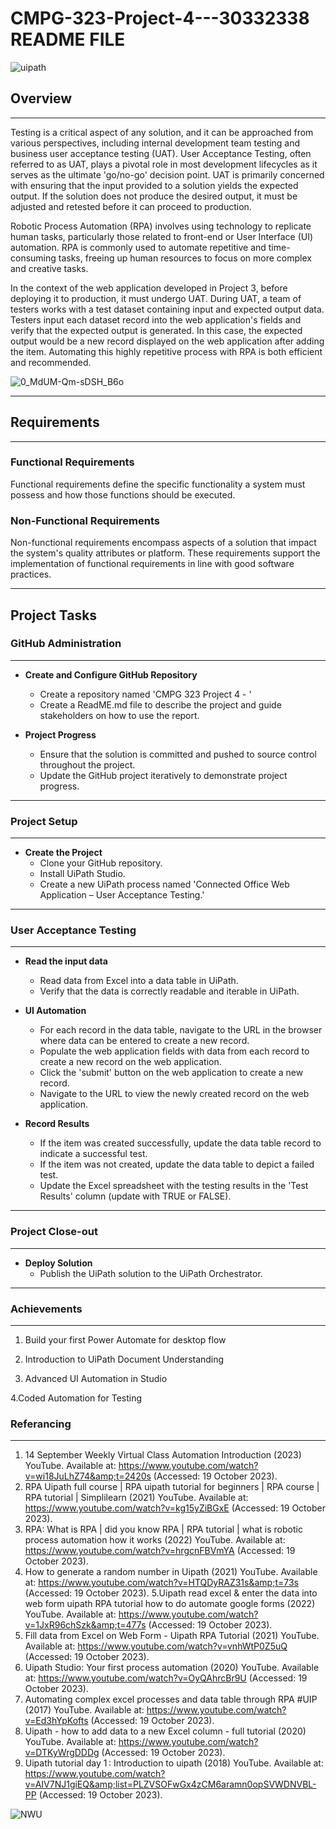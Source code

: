 # CMPG-323-Project-4---30332338 README FILE
 ![uipath](https://github.com/Madzivhandila/CMPG-323-Project-4---30332338/assets/75025282/03f65575-8b45-485a-b62b-3756486f34f5)


## Overview
**************************************************************************************************
Testing is a critical aspect of any solution, and it can be approached from various perspectives, including internal development team testing and business user acceptance testing (UAT). User Acceptance Testing, often referred to as UAT, plays a pivotal role in most development lifecycles as it serves as the ultimate 'go/no-go' decision point. UAT is primarily concerned with ensuring that the input provided to a solution yields the expected output. If the solution does not produce the desired output, it must be adjusted and retested before it can proceed to production.

Robotic Process Automation (RPA) involves using technology to replicate human tasks, particularly those related to front-end or User Interface (UI) automation. RPA is commonly used to automate repetitive and time-consuming tasks, freeing up human resources to focus on more complex and creative tasks.

In the context of the web application developed in Project 3, before deploying it to production, it must undergo UAT. During UAT, a team of testers works with a test dataset containing input and expected output data. Testers input each dataset record into the web application's fields and verify that the expected output is generated. In this case, the expected output would be a new record displayed on the web application after adding the item. Automating this highly repetitive process with RPA is both efficient and recommended.


![0_MdUM-Qm-sDSH_B6o](https://github.com/Madzivhandila/CMPG-323-Project-4---30332338/assets/75025282/7e1a81fe-18e0-436d-8e9e-fb2ad70fee29)


**************************************************************************************************
## Requirements
**************************************************************************************************
### Functional Requirements
Functional requirements define the specific functionality a system must possess and how those functions should be executed.

### Non-Functional Requirements
Non-functional requirements encompass aspects of a solution that impact the system's quality attributes or platform. These requirements support the implementation of functional requirements in line with good software practices.
**************************************************************************************************
## Project Tasks

### GitHub Administration
**************************************************************************************************
- **Create and Configure GitHub Repository**
  - Create a repository named 'CMPG 323 Project 4 - <add your student number>'
  - Create a ReadME.md file to describe the project and guide stakeholders on how to use the report.

- **Project Progress**
  - Ensure that the solution is committed and pushed to source control throughout the project.
  - Update the GitHub project iteratively to demonstrate project progress.
**************************************************************************************************
### Project Setup
**************************************************************************************************
- **Create the Project**
  - Clone your GitHub repository.
  - Install UiPath Studio.
  - Create a new UiPath process named 'Connected Office Web Application – User Acceptance Testing.'
**************************************************************************************************
### User Acceptance Testing
**************************************************************************************************
- **Read the input data**
  - Read data from Excel into a data table in UiPath.
  - Verify that the data is correctly readable and iterable in UiPath.

- **UI Automation**
  - For each record in the data table, navigate to the URL in the browser where data can be entered to create a new record.
  - Populate the web application fields with data from each record to create a new record on the web application.
  - Click the 'submit' button on the web application to create a new record.
  - Navigate to the URL to view the newly created record on the web application.

- **Record Results**
  - If the item was created successfully, update the data table record to indicate a successful test.
  - If the item was not created, update the data table to depict a failed test.
  - Update the Excel spreadsheet with the testing results in the 'Test Results' column (update with TRUE or FALSE).
**************************************************************************************************
### Project Close-out
**************************************************************************************************
- **Deploy Solution**
  - Publish the UiPath solution to the UiPath Orchestrator.
**************************************************************************************************
### Achievements
**************************************************************************************************
1. Build your first Power Automate for desktop flow

2. Introduction to UiPath Document Understanding

3. Advanced UI Automation in Studio

4.Coded Automation for Testing



### Referancing
**************************************************************************************************

1. 14 September Weekly Virtual Class Automation Introduction (2023) YouTube. Available at: https://www.youtube.com/watch?v=wi18JuLhZ74&amp;t=2420s (Accessed: 19 October 2023). 
2. RPA Uipath full course | RPA uipath tutorial for beginners | RPA course | RPA tutorial | Simplilearn (2021) YouTube. Available at: https://www.youtube.com/watch?v=kg15yZiBGxE (Accessed: 19 October 2023). 
3. RPA: What is RPA | did you know RPA | RPA tutorial | what is robotic process automation how it works (2022) YouTube. Available at: https://www.youtube.com/watch?v=hrgcnFBVmYA (Accessed: 19 October 2023). 
4. How to generate a random number in Uipath (2021) YouTube. Available at: https://www.youtube.com/watch?v=HTQDyRAZ31s&amp;t=73s (Accessed: 19 October 2023). 
5.Uipath read excel &amp; enter the data into web form uipath RPA tutorial how to do automate google forms (2022) YouTube. Available at: https://www.youtube.com/watch?v=1JxR96chSzk&amp;t=477s (Accessed: 19 October 2023).
6. Fill data from Excel on Web Form - Uipath RPA Tutorial (2021) YouTube. Available at: https://www.youtube.com/watch?v=vnhWtP0Z5uQ (Accessed: 19 October 2023).
7. Uipath Studio: Your first process automation (2020) YouTube. Available at: https://www.youtube.com/watch?v=OyQAhrcBr9U (Accessed: 19 October 2023).
8. Automating complex excel processes and data table through RPA #UIP (2017) YouTube. Available at: https://www.youtube.com/watch?v=Ed3hYpKofts (Accessed: 19 October 2023).
9. Uipath - how to add data to a new Excel column - full tutorial (2020) YouTube. Available at: https://www.youtube.com/watch?v=DTKyWrgDDDg (Accessed: 19 October 2023).
10. Uipath tutorial day 1 : Introduction to uipath (2018) YouTube. Available at: https://www.youtube.com/watch?v=AIV7NJ1giEQ&amp;list=PLZVSOFwGx4zCM6aramn0opSVWDNVBL-PP (Accessed: 19 October 2023). 

![NWU](https://github.com/Madzivhandila/CMPG-323-Project-4---30332338/assets/75025282/95f091f2-987a-44c4-9d42-772ea226f896)

